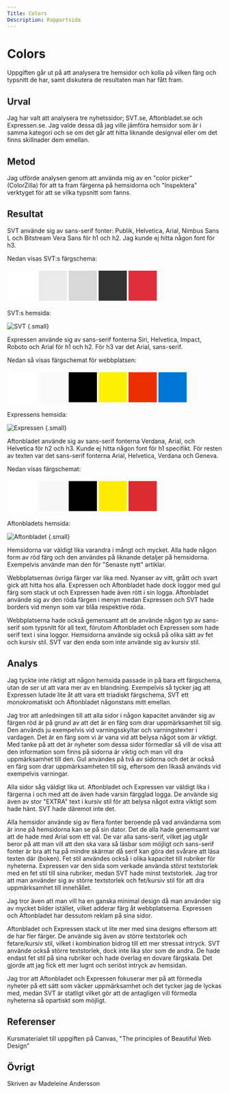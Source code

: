 ```yaml
---
Title: Colors
Description: Rapportsida
---
```


Colors
=======================

Uppgiften går ut på att analysera tre hemsidor och kolla på vilken färg och typsnitt de har, samt diskutera de resultaten man har fått fram. 

Urval
-----------------------

Jag har valt att analysera tre nyhetssidor; SVT.se, Aftonbladet.se och Expressen.se. Jag valde dessa då jag ville jämföra hemsidor som är i samma kategori och se 
om det går att hitta liknande designval eller om det finns skillnader dem emellan.

Metod
-----------------------

Jag utförde analysen genom att använda mig av en "color picker" (ColorZilla) för att ta fram färgerna på hemsidorna och "Inspektera" verktyget för att se vilka typsnitt som fanns. 

Resultat
-----------------------


SVT använde sig av sans-serif fonter: Publik, Helvetica, Arial, Nimbus Sans L och Bitstream Vera Sans för h1 och h2. Jag kunde ej hitta någon font för h3. 

Nedan visas SVT:s färgschema: 

<table style="border-spacing: 4px; border-collapse: separate">
<tr>
<td style="height: 70px; width: 50px; background-color: #FFFFFF">
<td style="height: 70px; width: 50px; background-color: #EBEBEB">
<td style="height: 70px; width: 50px; background-color: #D8D8D8">
<td style="height: 70px; width: 50px; background-color: #333333">
<td style="height: 70px; width: 50px; background-color: #E02E3D">
</tr>
</table>

SVT:s hemsida:

![SVT](%assets_url%/img/SVT.png) {.small}


Expressen använde sig av sans-serif fonterna Siri, Helvetica, Impact, Roboto och Arial för h1 och h2. 
För h3 var det Arial, sans-serif. 

Nedan så visas färgschemat för webbplatsen: 

<table style="border-spacing: 4px; border-collapse: separate">
<tr>
<td style="height: 70px; width: 50px; background-color: #FFFFFF">
<td style="height: 70px; width: 50px; background-color: #FAFAFA">
<td style="height: 70px; width: 50px; background-color: #000000">
<td style="height: 70px; width: 50px; background-color: #FDF001">
<td style="height: 70px; width: 50px; background-color: #EA2F00">
<td style="height: 70px; width: 50px; background-color: #0075d6">
</tr>
</table>

Expressens hemsida: 

![Expressen](%assets_url%/img/Expressen.png) {.small}

Aftonbladet använde sig av sans-serif fonterna Verdana, Arial, och Helvetica för h2 och h3. Kunde ej hitta någon font för h1 specifikt. 
För resten av texten var det sans-serif fonterna Arial, Helvetica, Verdana och Geneva.

Nedan visas färgschemat:

<table style="border-spacing: 4px; border-collapse: separate">
<tr>
<td style="height: 70px; width: 50px; background-color: #FFFFFF">
<td style="height: 70px; width: 50px; background-color: #F7F7F7">
<td style="height: 70px; width: 50px; background-color: #000000">
<td style="height: 70px; width: 50px; background-color: #FFEB00">
<td style="height: 70px; width: 50px; background-color: #DD2C2F">
</tr>
</table>

Aftonbladets hemsida: 

![Aftonbladet](%assets_url%/img/Aftonbladet.png) {.small}

Hemsidorna var väldigt lika varandra i mångt och mycket. Alla hade någon form av röd färg och den användes på liknande detaljer på hemsidorna. Exempelvis använde man den för "Senaste nytt" artiklar.

Webbplatsernas övriga färger var lika med. Nyanser av vitt, grått och svart gick att hitta hos alla. Expressen och Aftonbladet hade dock loggor med gul färg som stack ut och Expressen hade även rött i sin logga. Aftonbladet använde sig av den röda färgen i menyn medan Expressen och SVT hade borders vid menyn som var blåa respektive röda. 

Webbplatserna hade också gemensamt att de använde någon typ av sans-serif som typsnitt för all text, förutom Aftonbladet och Expressen som hade serif text i sina loggor. Hemsidorna använde sig också på olika sätt av fet och kursiv stil. SVT var den enda som inte använde sig av kursiv stil.


Analys
-----------------------

Jag tyckte inte riktigt att någon hemsida passade in på bara ett färgschema, utan de ser ut att vara mer av en blandning. Exempelvis så tycker jag att Expressen lutade lite åt att vara ett triadiskt färgschema, SVT ett monokromatiskt och Aftonbladet någonstans mitt emellan. 

Jag tror att anledningen till att alla sidor i någon kapacitet använder sig av färgen röd är på grund av att det är en färg som drar uppmärksamhet till sig. Den används ju exempelvis vid 
varningsskyltar och varningstexter i vardagen. Det är en färg som vi är vana vid att belysa något som är viktigt. Med tanke på att det är nyheter som dessa sidor förmedlar så vill de visa att den information som finns på sidorna är viktig och man vill dra uppmärksamhet till den. Gul användes på två av sidorna och det är också en färg som drar uppmärksamheten till sig, eftersom den likaså används vid exempelvis varningar. 

Alla sidor såg väldigt lika ut. Aftonbladet och Expressen var väldigt lika i färgerna i och med att de även hade varsin färgglad logga. De använde sig även av stor "EXTRA"
text i kursiv stil för att belysa något extra viktigt som hade hänt. SVT hade däremot inte det. 

Alla hemsidor använde sig av flera fonter beroende på vad användarna som är inne på hemsidorna kan se på sin dator. Det de alla hade genemsamt var att de hade med Arial som ett val. De var alla sans-serif, vilket jag utgår beror på att man vill att den ska vara så läsbar som möjligt och sans-serif fonter är bra att ha på mindre skärmar då serif kan göra det svårare att läsa texten där (boken). Fet stil användes också i olika kapacitet till rubriker för nyheterna. Expressen var den sida som verkade använda störst textstorlek med en fet stil till sina rubriker, medan SVT hade minst textstorlek. Jag tror att man använder sig av större textstorlek och fet/kursiv stil för att dra uppmärksamhet till innehållet. 

Jag tror även att man vill ha en ganska minimal design då man använder sig av mycket bilder istället, vilket adderar färg åt webbplatserna. Expressen och Aftonbladet har dessutom reklam på sina sidor. 

Aftonbladet och Expressen stack ut lite mer med sina designs eftersom att de har fler färger. De använde sig även av större textstorlek och fetare/kursiv stil, vilket i kombination bidrog till ett mer stressat intryck. SVT använde också större textstorlek, dock inte lika stor som de andra. De hade endast fet stil på sina rubriker och hade överlag en dovare färgskala. Det gjorde att jag fick ett mer lugnt och seriöst intryck av hemsidan. 

Jag tror att Aftonbladet och Expressen fokuserar mer på att förmedla nyheter på ett sätt som väcker uppmärksamhet och det tycker jag de lyckas med, medan SVT är statligt vilket gör att de antagligen vill förmedla nyheterna så opartiskt som möjligt.


Referenser
-----------------------
Kursmaterialet till uppgiften på Canvas, "The principles of Beautiful Web Design”


Övrigt
-----------------------
Skriven av Madeleine Andersson 
